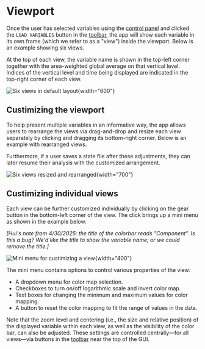 # Viewport

Once the user has selected variables using the [control panel](control_panel.md)
and clicked the `LOAD VARIABLES` button in the [toolbar](toolbar.md), the app
will show each variable in its own frame (which we refer to as a "view") inside
the viewport. Below is an example showing six views.

At the top of each view, the variable name is shown in the top-left corner
together with the area-weighted global average on that vertical level. Indices
of the vertical level and time being displayed are indicated in the top-right
corner of each view.

![Six views in default layout](../images/six_variables_default.png){width="600"}

## Custimizing the viewport

To help present multiple variables in an informative way, the app allows users
to rearrange the views via drag-and-drop and resize each view separately by
clicking and dragging its bottom-right corner. Below is an example with
rearranged views.

Furthermore, if a user saves a state file after these adjustments, they can
later resume their analysis with the customized arrangement.

![Six views resized and rearranged](../images/six_variables_rearranged.png){width="700"}

## Custimizing individual views

Each view can be further customized individually by clicking on the gear button
in the bottom-left corner of the view. The click brings up a mini menu as shown
in the example below.

_[Hui's note from 4/30/2025: the title of the colorbar reads "Component". Is
this a bug? We'd like the title to show the variable name; or we could remove
the title.]_

![Mini menu for custimizing a view](../images/mini-menu.png){width="400"}

The mini menu contains options to control various properties of the view:

- A dropdown menu for color map selection.
- Checkboxes to turn on/off logarithmic scale and invert color map.
- Text boxes for changing the minimum and maximum values for color mapping.
- A button to reset the color mapping to fit the range of values in the data.

Note that the zoom level and centering (i.e., the size and relative position) of
the displayed variable within each view, as well as the visibility of the color
bar, can also be adjusted. These settings are controlled centrally—for all
views—via buttons in the [toolbar](toolbar.md) near the top of the GUI.
